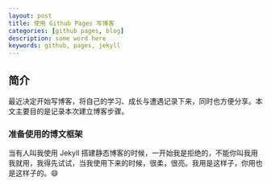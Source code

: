```yaml
---
layout: post
title: 使用 Github Pages 写博客  
categories: [github pages, blog]
description: some word here
keywords: github, pages, jekyll
---
```


## 简介
最近决定开始写博客，将自己的学习、成长与遭遇记录下来，同时也方便分享。本文主要目的是记录本次建立博客步骤。

### 准备使用的博文框架  
当有人叫我使用 Jekyll 搭建静态博客的时候，一开始我是拒绝的，不能你叫我用我就用，我得先试试，当我使用下来的时候，很柔，很亮。我用是这样子，你用也是这样子的。:smile:  
